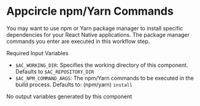 # Appcircle npm/Yarn Commands

You may want to use npm or Yarn package manager to install specific dependencies for your React Native applications. The package manager commands you enter are executed in this workflow step.

Required Input Variables
- `$AC_WORKING_DIR`: Specifies the working directory of this component. Defaults to `$AC_REPOSITORY_DIR`
- `$AC_NPM_COMMAND_ARGS`: The npm/Yarn commands to be executed in the build process. Defaults to: (npm/yarn) `install`

No output variables generated by this component
